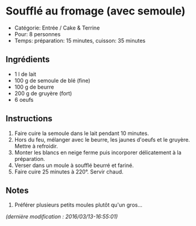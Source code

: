 # Soufflé au fromage (avec semoule)

* Catégorie: Entrée / Cake &amp; Terrine
* Pour: 8 personnes
* Temps: préparation: 15 minutes, cuisson: 35 minutes

## Ingrédients
* 1 l de lait
* 100 g de semoule de blé (fine)
* 100 g de beurre
* 200 g de gruyère (fort)
* 6 oeufs

## Instructions
1. Faire cuire la semoule dans le lait pendant 10 minutes.
1. Hors du feu, mélanger avec le beurre, les jaunes d'oeufs et le gruyère. Mettre à refroidir.
1. Monter les blancs en neige ferme puis incorporer délicatement à la préparation.
1. Verser dans un moule à soufflé beurré et fariné.
1. Faire cuire 25 minutes à 220°. Servir chaud.

## Notes
1. Préférer plusieurs petits moules plutôt qu'un gros...

_(dernière modification : 2016/03/13-16:55:01)_
